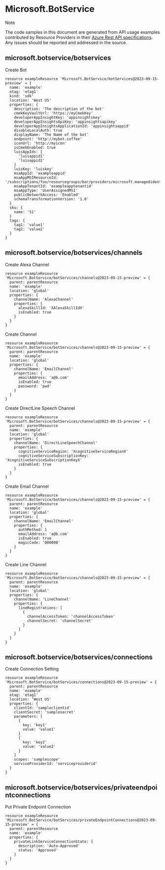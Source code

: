 # Microsoft.BotService
  
> [!NOTE]
> The code samples in this document are generated from API usage examples contributed by Resource Providers in their [Azure Rest API specifications](https://github.com/Azure/azure-rest-api-specs). Any issues should be reported and addressed in the source.


## microsoft.botservice/botservices

Create Bot
```bicep
resource exampleResource 'Microsoft.BotService/botServices@2023-09-15-preview' = {
  name: 'example'
  etag: 'etag1'
  kind: 'sdk'
  location: 'West US'
  properties: {
    description: 'The description of the bot'
    cmekKeyVaultUrl: 'https://myCmekKey'
    developerAppInsightKey: 'appinsightskey'
    developerAppInsightsApiKey: 'appinsightsapikey'
    developerAppInsightsApplicationId: 'appinsightsappid'
    disableLocalAuth: true
    displayName: 'The Name of the bot'
    endpoint: 'http://mybot.coffee'
    iconUrl: 'http://myicon'
    isCmekEnabled: true
    luisAppIds: [
      'luisappid1'
      'luisappid2'
    ]
    luisKey: 'luiskey'
    msaAppId: 'exampleappid'
    msaAppMSIResourceId: '/subscriptions/foo/resourcegroups/bar/providers/microsoft.managedidentity/userassignedidentities/sampleId'
    msaAppTenantId: 'exampleapptenantid'
    msaAppType: 'UserAssignedMSI'
    publicNetworkAccess: 'Enabled'
    schemaTransformationVersion: '1.0'
  }
  sku: {
    name: 'S1'
  }
  tags: {
    tag1: 'value1'
    tag2: 'value2'
  }
}
```

## microsoft.botservice/botservices/channels

Create Alexa Channel
```bicep
resource exampleResource 'Microsoft.BotService/botServices/channels@2023-09-15-preview' = {
  parent: parentResource 
  name: 'example'
  location: 'global'
  properties: {
    channelName: 'AlexaChannel'
    properties: {
      alexaSkillId: 'XAlexaSkillIdX'
      isEnabled: true
    }
  }
}
```

Create Channel
```bicep
resource exampleResource 'Microsoft.BotService/botServices/channels@2023-09-15-preview' = {
  parent: parentResource 
  name: 'example'
  location: 'global'
  properties: {
    channelName: 'EmailChannel'
    properties: {
      emailAddress: 'a@b.com'
      isEnabled: true
      password: 'pwd'
    }
  }
}
```

Create DirectLine Speech Channel
```bicep
resource exampleResource 'Microsoft.BotService/botServices/channels@2023-09-15-preview' = {
  parent: parentResource 
  name: 'example'
  location: 'global'
  properties: {
    channelName: 'DirectLineSpeechChannel'
    properties: {
      cognitiveServiceRegion: 'XcognitiveServiceRegionX'
      cognitiveServiceSubscriptionKey: 'XcognitiveServiceSubscriptionKeyX'
      isEnabled: true
    }
  }
}
```

Create Email Channel
```bicep
resource exampleResource 'Microsoft.BotService/botServices/channels@2023-09-15-preview' = {
  parent: parentResource 
  name: 'example'
  location: 'global'
  properties: {
    channelName: 'EmailChannel'
    properties: {
      authMethod: 1
      emailAddress: 'a@b.com'
      isEnabled: true
      magicCode: '000000'
    }
  }
}
```

Create Line Channel
```bicep
resource exampleResource 'Microsoft.BotService/botServices/channels@2023-09-15-preview' = {
  parent: parentResource 
  name: 'example'
  location: 'global'
  properties: {
    channelName: 'LineChannel'
    properties: {
      lineRegistrations: [
        {
          channelAccessToken: 'channelAccessToken'
          channelSecret: 'channelSecret'
        }
      ]
    }
  }
}
```

## microsoft.botservice/botservices/connections

Create Connection Setting
```bicep
resource exampleResource 'Microsoft.BotService/botServices/connections@2023-09-15-preview' = {
  parent: parentResource 
  name: 'example'
  etag: 'etag1'
  location: 'West US'
  properties: {
    clientId: 'sampleclientid'
    clientSecret: 'samplesecret'
    parameters: [
      {
        key: 'key1'
        value: 'value1'
      }
      {
        key: 'key2'
        value: 'value2'
      }
    ]
    scopes: 'samplescope'
    serviceProviderId: 'serviceproviderid'
  }
}
```

## microsoft.botservice/botservices/privateendpointconnections

Put Private Endpoint Connection
```bicep
resource exampleResource 'Microsoft.BotService/botServices/privateEndpointConnections@2023-09-15-preview' = {
  parent: parentResource 
  name: 'example'
  properties: {
    privateLinkServiceConnectionState: {
      description: 'Auto-Approved'
      status: 'Approved'
    }
  }
}
```
